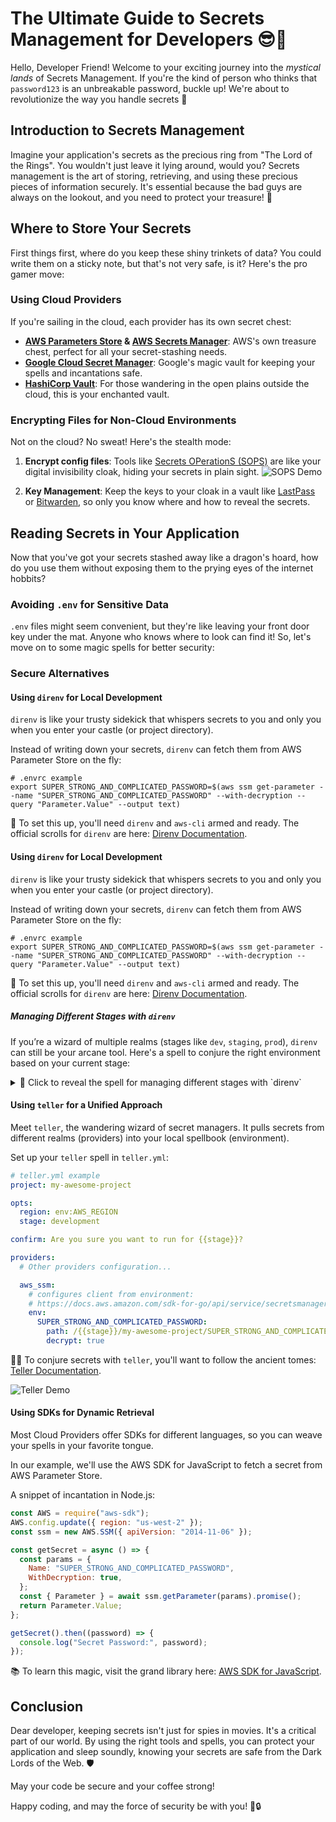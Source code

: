 # The Ultimate Guide to Secrets Management for Developers 😎🔐

Hello, Developer Friend! Welcome to your exciting journey into the _mystical lands_ of Secrets Management. If you're the kind of person who thinks that `password123` is an unbreakable password, buckle up! We're about to revolutionize the way you handle secrets 🌟

## Introduction to Secrets Management

Imagine your application's secrets as the precious ring from "The Lord of the Rings". You wouldn't just leave it lying around, would you? Secrets management is the art of storing, retrieving, and using these precious pieces of information securely. It's essential because the bad guys are always on the lookout, and you need to protect your treasure! 🐉

## Where to Store Your Secrets

First things first, where do you keep these shiny trinkets of data? You could write them on a sticky note, but that's not very safe, is it? Here's the pro gamer move:

### Using Cloud Providers

If you're sailing in the cloud, each provider has its own secret chest:

- **[AWS Parameters Store](https://docs.aws.amazon.com/systems-manager/latest/userguide/systems-manager-parameter-store.html) & [AWS Secrets Manager](https://docs.aws.amazon.com/secretsmanager/latest/userguide/intro.html)**: AWS's own treasure chest, perfect for all your secret-stashing needs.
- **[Google Cloud Secret Manager](https://cloud.google.com/security/products/secret-manager)**: Google's magic vault for keeping your spells and incantations safe.
- **[HashiCorp Vault](https://www.vaultproject.io/)**: For those wandering in the open plains outside the cloud, this is your enchanted vault.

### Encrypting Files for Non-Cloud Environments

Not on the cloud? No sweat! Here's the stealth mode:

1. **Encrypt config files**: Tools like [Secrets OPerationS (SOPS)](https://github.com/getsops/sops) are like your digital invisibility cloak, hiding your secrets in plain sight.
   ![SOPS Demo](https://camo.githubusercontent.com/9728792a3d7a222f606519c2b64a546fa1bb7e14bdb76f81bfc64088ffc4a27d/68747470733a2f2f692e696d6775722e636f6d2f5830544d354e492e676966)

2. **Key Management**: Keep the keys to your cloak in a vault like [LastPass](https://lastpass.com/) or [Bitwarden](https://bitwarden.com/), so only you know where and how to reveal the secrets.

## Reading Secrets in Your Application

Now that you've got your secrets stashed away like a dragon's hoard, how do you use them without exposing them to the prying eyes of the internet hobbits?

### Avoiding `.env` for Sensitive Data

`.env` files might seem convenient, but they're like leaving your front door key under the mat. Anyone who knows where to look can find it! So, let's move on to some magic spells for better security:

### Secure Alternatives

#### Using `direnv` for Local Development

`direnv` is like your trusty sidekick that whispers secrets to you and only you when you enter your castle (or project directory).

Instead of writing down your secrets, `direnv` can fetch them from AWS Parameter Store on the fly:

```shell
# .envrc example
export SUPER_STRONG_AND_COMPLICATED_PASSWORD=$(aws ssm get-parameter --name "SUPER_STRONG_AND_COMPLICATED_PASSWORD" --with-decryption --query "Parameter.Value" --output text)
```

📝 To set this up, you'll need `direnv` and `aws-cli` armed and ready. The official scrolls for `direnv` are here: [Direnv Documentation](https://direnv.net/docs/installation.html).

#### Using `direnv` for Local Development

`direnv` is like your trusty sidekick that whispers secrets to you and only you when you enter your castle (or project directory).

Instead of writing down your secrets, `direnv` can fetch them from AWS Parameter Store on the fly:

```shell
# .envrc example
export SUPER_STRONG_AND_COMPLICATED_PASSWORD=$(aws ssm get-parameter --name "SUPER_STRONG_AND_COMPLICATED_PASSWORD" --with-decryption --query "Parameter.Value" --output text)
```

📝 To set this up, you'll need `direnv` and `aws-cli` armed and ready. The official scrolls for `direnv` are here: [Direnv Documentation](https://direnv.net/docs/installation.html).

##### Managing Different Stages with `direnv`

If you’re a wizard of multiple realms (stages like `dev`, `staging`, `prod`), `direnv` can still be your arcane tool. Here's a spell to conjure the right environment based on your current stage:

<details>
<summary>🔮 Click to reveal the spell for managing different stages with `direnv`</summary>

1. Create a sacred grove of directories, each an altar for a different stage within your magical domain (project).

2. In each, place an `.envrc` script, inscribed with the incantations (variables) unique to that stage.

3. At the heart of your domain (`my-awesome-project`), place a master `.envrc` that will determine which altar to draw power from based on your current quest (branch, command, etc.).

Here's what your structure might look like:

```txt
my-awesome-project
├── .envrc
└── envs
    ├── dev
    │   └── .envrc
    ├── staging
    │   └── .envrc
    └── prod
        └── .envrc
```

And in your `my-awesome-project/.envrc`:

```sh
# .envrc in project root
show_env() {
  echo "Loading environment for $1..."
}

# Replace with a check or a command that determines the current stage.
STAGE=$(git branch --show-current)

case "$STAGE" in
  "main")
    source_env "envs/prod/.envrc"
    show_env "production"
    ;;
  "develop")
    source_env "envs/dev/.envrc"
    show_env "development"
    ;;
  "staging")
    source_env "envs/staging/.envrc"
    show_env "staging"
    ;;
  *)
    echo "Unknown environment. Not loading any .envrc files."
    ;;
esac
```

Cast `direnv allow` to let the magic flow whenever you update your scripts.

But remember, the most powerful spells (production secrets) should never be stored in plain text. Use secure vaults and encryption to keep them safe from dark sorcery (threats).

</details>

#### Using `teller` for a Unified Approach

Meet `teller`, the wandering wizard of secret managers. It pulls secrets from different realms (providers) into your local spellbook (environment).

Set up your `teller` spell in `teller.yml`:

```yaml
# teller.yml example
project: my-awesome-project

opts:
  region: env:AWS_REGION
  stage: development

confirm: Are you sure you want to run for {{stage}}?

providers:
  # Other providers configuration...

  aws_ssm:
    # configures client from environment:
    # https://docs.aws.amazon.com/sdk-for-go/api/service/secretsmanager/#SecretsManager.GetSecretValue
    env:
      SUPER_STRONG_AND_COMPLICATED_PASSWORD:
        path: /{{stage}}/my-awesome-project/SUPER_STRONG_AND_COMPLICATED_PASSWORD
        decrypt: true
```

🧙‍♂️ To conjure secrets with `teller`, you'll want to follow the ancient tomes: [Teller Documentation](https://github.com/tellerops/teller).

![Teller Demo](https://github.com/tellerops/teller/blob/master/media/teller.gif)

#### Using SDKs for Dynamic Retrieval

Most Cloud Providers offer SDKs for different languages, so you can weave your spells in your favorite tongue.

In our example, we'll use the AWS SDK for JavaScript to fetch a secret from AWS Parameter Store.

A snippet of incantation in Node.js:

```javascript
const AWS = require("aws-sdk");
AWS.config.update({ region: "us-west-2" });
const ssm = new AWS.SSM({ apiVersion: "2014-11-06" });

const getSecret = async () => {
  const params = {
    Name: "SUPER_STRONG_AND_COMPLICATED_PASSWORD",
    WithDecryption: true,
  };
  const { Parameter } = await ssm.getParameter(params).promise();
  return Parameter.Value;
};

getSecret().then((password) => {
  console.log("Secret Password:", password);
});
```

📚 To learn this magic, visit the grand library here: [AWS SDK for JavaScript](https://docs.aws.amazon.com/sdk-for-javascript/index.html).

## Conclusion

Dear developer, keeping secrets isn't just for spies in movies. It's a critical part of our world. By using the right tools and spells, you can protect your application and sleep soundly, knowing your secrets are safe from the Dark Lords of the Web. 🛡️

May your code be secure and your coffee strong!

Happy coding, and may the force of security be with you! 🚀🔒
